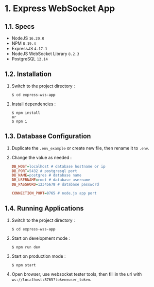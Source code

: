 # 1. Express WebSocket App

## 1.1. **Specs**

- NodeJS `16.20.0`
- NPM `8.19.4`
- ExpressJS `4.17.1`
- NodeJS WebSocket Library `8.2.3`
- PostgreSQL `12.14`

## 1.2. **Installation**

1. Switch to the project directory :

   ```console
   $ cd express-wss-app
   ```

2. Install dependencies :

   ```console
   $ npm install
   or
   $ npm i
   ```

## 1.3. **Database Configuration**

1. Duplicate the `.env_example` or create new file, then rename it to `.env`.
2. Change the value as needed :

   ```ini
   DB_HOST=localhost # database hostname or ip
   DB_PORT=5432 # postgresql port
   DB_NAME=postgres # database name
   DB_USERNAME=root # database username
   DB_PASSWORD=12345678 # database password

   CONNECTION_PORT=8765 # node.js app port
   ```

## 1.4. **Running Applications**

1. Switch to the project directory :

   ```console
   $ cd express-wss-app
   ```

2. Start on development mode :

   ```console
   $ npm run dev
   ```

3. Start on production mode :

   ```console
   $ npm start
   ```

4. Open browser, use websocket tester tools, then fill in the url with `ws://localhost:8765?token=user_token`.
